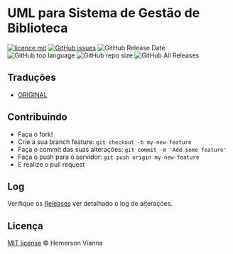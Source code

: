 # UML para Sistema de Gestão de Biblioteca

[![licence mit](https://img.shields.io/badge/license-MIT-blue.svg?style=flat-square)](http://hemersonvianna.mit-license.org/)
[![GitHub issues](https://img.shields.io/github/issues/org-victorinox/uml-library-management-system.svg)](https://github.com/org-victorinox/uml-library-management-system/issues)
![GitHub Release Date](https://img.shields.io/github/release-date/org-victorinox/uml-library-management-system.svg)
![GitHub top language](https://img.shields.io/github/languages/top/org-victorinox/uml-library-management-system.svg)
![GitHub repo size](https://img.shields.io/github/repo-size/org-victorinox/uml-library-management-system.svg)
![GitHub All Releases](https://img.shields.io/github/downloads/org-victorinox/uml-library-management-system/total.svg)

## Traduções

* [ORIGINAL](https://github.com/org-victorinox/uml-library-management-system/)

## Contribuindo

- Faça o fork!
- Crie a sua branch feature: `git checkout -b my-new-feature`
- Faça o commit das suas alterações: `git commit -m 'Add some feature'`
- Faça o push para o servidor: `git push origin my-new-feature`
- E realize o pull request

## Log

Verifique os [Releases](https://github.com/org-victorinox/uml-library-management-system/releases) ver detalhado o log de alterações.

## Licença

[MIT license](http://hemersonvianna.mit-license.org/) © Hemerson Vianna
